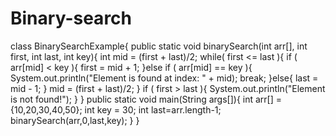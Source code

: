 # Binary-search
class BinarySearchExample{    public static void binarySearch(int arr[], int first, int last, int key){      int mid = (first + last)/2;      while( first &lt;= last ){         if ( arr[mid] &lt; key ){           first = mid + 1;            }else if ( arr[mid] == key ){           System.out.println("Element is found at index: " + mid);           break;         }else{            last = mid - 1;         }         mid = (first + last)/2;      }      if ( first > last ){         System.out.println("Element is not found!");      }    }    public static void main(String args[]){           int arr[] = {10,20,30,40,50};           int key = 30;           int last=arr.length-1;           binarySearch(arr,0,last,key);       }   }  
